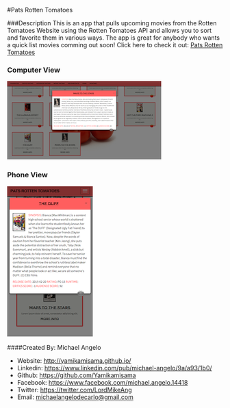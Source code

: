 #Pats Rotten Tomatoes

###Description
This is an app that pulls upcoming movies from the Rotten Tomatoes Website using the Rotten Tomatoes API and allows you to sort and favorite them in various ways.  The app is great for anybody who wants a quick list movies comming out soon!  Click here to check it out: [Pats Rotten Tomatoes](http://pats-rotten-tomatoes.herokuapp.com/)

### Computer View
![](comp.png)

### Phone View
![](phone.png)

####Created By: Michael Angelo
* Website: http://yamikamisama.github.io/
* Linkedin: https://www.linkedin.com/pub/michael-angelo/9a/a93/1b0/
* Github: https://github.com/Yamikamisama
* Facebook: https://www.facebook.com/michael.angelo.14418
* Twitter: https://twitter.com/LordMikeAng
* Email: michaelangelodecarlo@gmail.com
